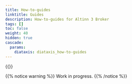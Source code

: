 ```yaml
---
title: How-to-guides
linktitle: Guides
description: How-to-guides for Altinn 3 Broker
tags: []
toc: false
weight: 40
hidden: true
cascade:
  params:
    diataxis: diataxis_how-to-guides
---
```


{{<children />}}

{{% notice warning  %}}
Work in progress.
{{% /notice %}}